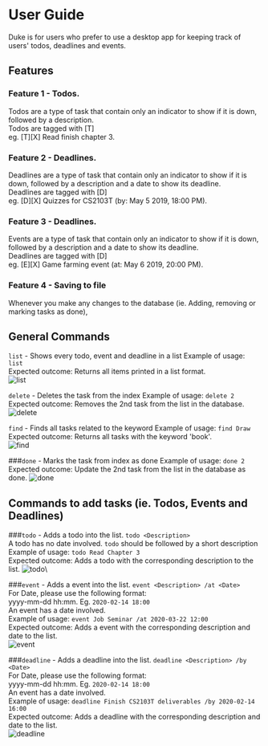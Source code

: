 # User Guide
Duke is for users who prefer to use a desktop app for keeping track 
of users' todos, deadlines and events.

## Features

### Feature 1 - Todos.
Todos are a type of task that contain only an indicator to show if it is down, followed by a description.\
Todos are tagged with [T]\
eg. [T][X] Read finish chapter 3. 

### Feature 2 - Deadlines.
Deadlines are a type of task that contain only an indicator to show if it is down, followed by a description 
and a date to show its deadline.\
Deadlines are tagged with [D]\
eg. [D][X] Quizzes for CS2103T (by: May 5 2019, 18:00 PM). 

### Feature 3 - Deadlines.
Events are a type of task that contain only an indicator to show if it is down, followed by a description 
and a date to show its deadline.\
Deadlines are tagged with [D]\
eg. [E][X] Game farming event (at: May 6 2019, 20:00 PM).

### Feature 4 - Saving to file
Whenever you make any changes to the database (ie. Adding, removing or marking tasks as done), 

## General Commands

`list` - Shows every todo, event and deadline in a list 
Example of usage:
`list`\
Expected outcome:
Returns all items printed in a list format.\
![list](List.png)

`delete` - Deletes the task from the index
Example of usage:
`delete 2`\
Expected outcome:
Removes the 2nd task from the list in the database.\
![delete](Delete.png)

`find` - Finds all tasks related to the keyword
Example of usage: 
`find Draw`\
Expected outcome:
Returns all tasks with the keyword 'book'.\
![find](Draw.png)

###`done` - Marks the task from index as done
Example of usage: 
`done 2`\
Expected outcome:
Update the 2nd task from the list in the database as done.
![done](Done.png)


## Commands to add tasks (ie. Todos, Events and Deadlines)
###`todo` - Adds a todo into the list. 
`todo <Description>`\
A todo has no date involved. `todo` should be followed by a short description\
Example of usage:
`todo Read Chapter 3`\
Expected outcome:
Adds a todo with the corresponding description to the list.
![todo](Todo.png)\

###`event` - Adds a event into the list. 
`event <Description> /at <Date>`\
For Date, please use the following format:\
yyyy-mm-dd hh:mm. Eg. `2020-02-14 18:00`\
An event has a date involved. \
Example of usage:
`event Job Seminar /at 2020-03-22 12:00`\
Expected outcome:
Adds a event with the corresponding description and date to the list.\
![event](Event.png)

###`deadline` - Adds a deadline into the list. 
`deadline <Description> /by <Date>`\
For Date, please use the following format:\
yyyy-mm-dd hh:mm. Eg. `2020-02-14 18:00`\
An event has a date involved. \
Example of usage:
`deadline Finish CS2103T deliverables /by 2020-02-14 16:00`\
Expected outcome:
Adds a deadline with the corresponding description and date to the list.\
![deadline](Deadline.png)